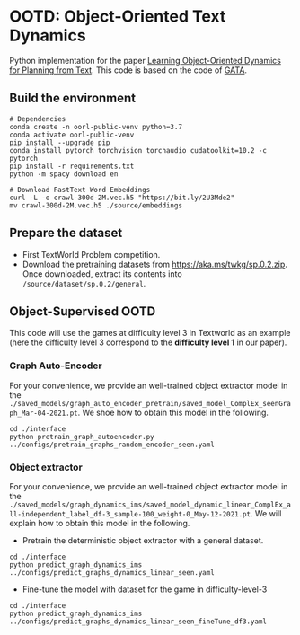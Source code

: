 # OOTD: Object-Oriented Text Dynamics

Python implementation for the paper [Learning Object-Oriented Dynamics for Planning from Text](https://openreview.net/pdf?id=B6EIcyp-Rb7). This code is based on the code of [GATA](https://github.com/xingdi-eric-yuan/GATA-public).

## Build the environment
```
# Dependencies
conda create -n oorl-public-venv python=3.7
conda activate oorl-public-venv
pip install --upgrade pip
conda install pytorch torchvision torchaudio cudatoolkit=10.2 -c pytorch
pip install -r requirements.txt
python -m spacy download en

# Download FastText Word Embeddings
curl -L -o crawl-300d-2M.vec.h5 "https://bit.ly/2U3Mde2"
mv crawl-300d-2M.vec.h5 ./source/embeddings
```

## Prepare the dataset
- First TextWorld Problem competition.
- Download the pretraining datasets from https://aka.ms/twkg/sp.0.2.zip. Once downloaded, extract its contents into ```/source/dataset/sp.0.2/general```.


## Object-Supervised OOTD 
This code will use the games at difficulty level 3 in Textworld  as an example (here the difficulty level 3 correspond to the **difficulty level 1** in our paper).

### Graph Auto-Encoder
For your convenience, we provide an well-trained object extractor model in the ```./saved_models/graph_auto_encoder_pretrain/saved_model_ComplEx_seenGraph_Mar-04-2021.pt```. We shoe how to obtain this model in the following.
```
cd ./interface
python pretrain_graph_autoencoder.py ../configs/pretrain_graphs_random_encoder_seen.yaml
```

### Object extractor
For your convenience, we provide an well-trained object extractor model in the ```./saved_models/graph_dynamics_ims/saved_model_dynamic_linear_ComplEx_all-independent_label_df-3_sample-100_weight-0_May-12-2021.pt```. We will explain how to obtain this model in the following.
- Pretrain the deterministic object extractor with a general dataset.
```
cd ./interface
python predict_graph_dynamics_ims ../configs/predict_graphs_dynamics_linear_seen.yaml
```
- Fine-tune the model with dataset for the game in difficulty-level-3
```
cd ./interface
python predict_graph_dynamics_ims ../configs/predict_graphs_dynamics_linear_seen_fineTune_df3.yaml
```

